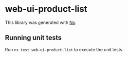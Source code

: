 # web-ui-product-list

This library was generated with [Nx](https://nx.dev).

## Running unit tests

Run `nx test web-ui-product-list` to execute the unit tests.
